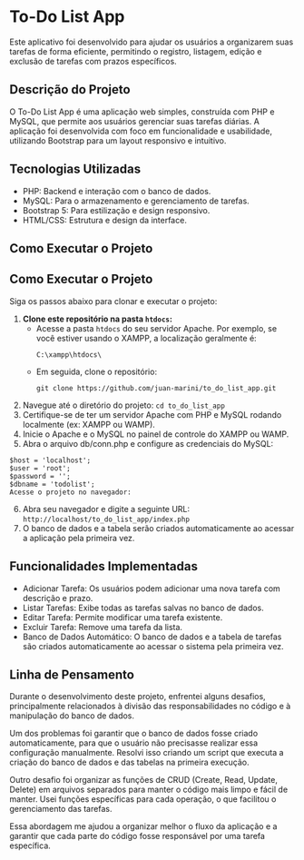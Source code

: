 # To-Do List App
Este aplicativo foi desenvolvido para ajudar os usuários a organizarem suas tarefas de forma eficiente, permitindo o registro, listagem, edição e exclusão de tarefas com prazos específicos.

## Descrição do Projeto

O To-Do List App é uma aplicação web simples, construída com PHP e MySQL, que permite aos usuários gerenciar suas tarefas diárias. A aplicação foi desenvolvida com foco em funcionalidade e usabilidade, utilizando Bootstrap para um layout responsivo e intuitivo.

## Tecnologias Utilizadas

* PHP: Backend e interação com o banco de dados.
* MySQL: Para o armazenamento e gerenciamento de tarefas.
* Bootstrap 5: Para estilização e design responsivo.
* HTML/CSS: Estrutura e design da interface.
  
## Como Executar o Projeto

## Como Executar o Projeto

Siga os passos abaixo para clonar e executar o projeto:

1. **Clone este repositório na pasta `htdocs`:**
   - Acesse a pasta `htdocs` do seu servidor Apache. Por exemplo, se você estiver usando o XAMPP, a localização geralmente é:
     ```
     C:\xampp\htdocs\
     ```
   - Em seguida, clone o repositório:
     ```
     git clone https://github.com/juan-marini/to_do_list_app.git
     ```
2. Navegue até o diretório do projeto:
  ```cd to_do_list_app```
3. Certifique-se de ter um servidor Apache com PHP e MySQL rodando localmente (ex: XAMPP ou WAMP).
4. Inicie o Apache e o MySQL no painel de controle do XAMPP ou WAMP.
5. Abra o arquivo db/conn.php e configure as credenciais do MySQL:
  ````
  $host = 'localhost';
  $user = 'root'; 
  $password = ''; 
  $dbname = 'todolist';
  Acesse o projeto no navegador:
  ````
6. Abra seu navegador e digite a seguinte URL:
``http://localhost/to_do_list_app/index.php``
7. O banco de dados e a tabela serão criados automaticamente ao acessar a aplicação pela primeira vez.

## Funcionalidades Implementadas
* Adicionar Tarefa: Os usuários podem adicionar uma nova tarefa com descrição e prazo.
* Listar Tarefas: Exibe todas as tarefas salvas no banco de dados.
* Editar Tarefa: Permite modificar uma tarefa existente.
* Excluir Tarefa: Remove uma tarefa da lista.
* Banco de Dados Automático: O banco de dados e a tabela de tarefas são criados automaticamente ao acessar o sistema pela primeira vez.

## Linha de Pensamento
Durante o desenvolvimento deste projeto, enfrentei alguns desafios, principalmente relacionados à divisão das responsabilidades no código e à manipulação do banco de dados.

Um dos problemas foi garantir que o banco de dados fosse criado automaticamente, para que o usuário não precisasse realizar essa configuração manualmente. Resolvi isso criando um script que executa a criação do banco de dados e das tabelas na primeira execução.

Outro desafio foi organizar as funções de CRUD (Create, Read, Update, Delete) em arquivos separados para manter o código mais limpo e fácil de manter. Usei funções específicas para cada operação, o que facilitou o gerenciamento das tarefas.

Essa abordagem me ajudou a organizar melhor o fluxo da aplicação e a garantir que cada parte do código fosse responsável por uma tarefa específica.


